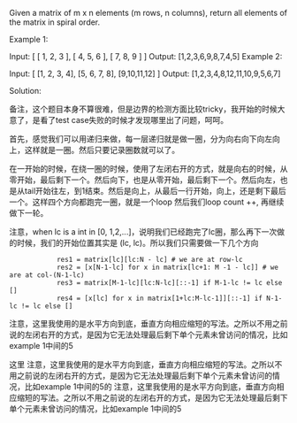 Given a matrix of m x n elements (m rows, n columns), return all elements of the matrix in spiral order.

Example 1:

Input:
[
 [ 1, 2, 3 ],
 [ 4, 5, 6 ],
 [ 7, 8, 9 ]
]
Output: [1,2,3,6,9,8,7,4,5]
Example 2:

Input:
[
  [1, 2, 3, 4],
  [5, 6, 7, 8],
  [9,10,11,12]
]
Output: [1,2,3,4,8,12,11,10,9,5,6,7]

Solution:

备注，这个题目本身不算很难，但是边界的检测方面比较tricky，我开始的时候大意了，是看了test case失败的时候才发现哪里出了问题，呵呵。

首先，感觉我们可以用递归来做，每一层递归就是做一圈，分为向右向下向左向上，这样就是一圈。然后只要记录圈数就可以了。

在一开始的时候，在绕一圈的时候，使用了左闭右开的方式，就是向右的时候，从零开始，最后剩下一个。然后向下，也是从零开始，最后剩下一个。然后向左，也是从tail开始往左，到1结束。然后是向上，从最后一行开始，向上，还是剩下最后一个。这样四个方向都跑完一圈，就是一个loop 然后我们loop count ++, 再继续做下一轮。

注意，when lc is a int in [0, 1,2,...]，说明我们已经跑完了lc圈，那么再下一次做的时候，我们的开始位置其实是 (lc, lc)。所以我们只需要做一下几个方向
```
            res1 = matrix[lc][lc:N - lc] # we are at row-lc
            res2 = [x[N-1-lc] for x in matrix[lc+1: M -1 - lc]] # we are at col-(N-1-lc)
            res3 = matrix[M-1-lc][lc:N-lc][::-1] if M-1-lc != lc else []
            res4 = [x[lc] for x in matrix[1+lc:M-lc-1]][::-1] if N-1-lc != lc else []
```
注意，这里我使用的是水平方向到底，垂直方向相应缩短的写法。之所以不用之前说的左闭右开的方式，是因为它无法处理最后剩下单个元素未曾访问的情况，比如example 1中间的5

这里
注意，这里我使用的是水平方向到底，垂直方向相应缩短的写法。之所以不用之前说的左闭右开的方式，是因为它无法处理最后剩下单个元素未曾访问的情况，比如example 1中间的5的
注意，这里我使用的是水平方向到底，垂直方向相应缩短的写法。之所以不用之前说的左闭右开的方式，是因为它无法处理最后剩下单个元素未曾访问的情况，比如example 1中间的5


